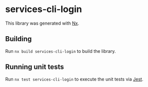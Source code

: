 # services-cli-login

This library was generated with [Nx](https://nx.dev).

## Building

Run `nx build services-cli-login` to build the library.

## Running unit tests

Run `nx test services-cli-login` to execute the unit tests via [Jest](https://jestjs.io).
